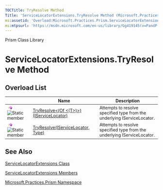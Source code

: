 ```yaml
---
TOCTitle: TryResolve Method
Title: 'ServiceLocatorExtensions.TryResolve Method (Microsoft.Practices.Prism)'
ms:assetid: 'Overload:Microsoft.Practices.Prism.ServiceLocatorExtensions.TryResolve'
ms:mtpsurl: 'https://msdn.microsoft.com/en-us/library/Gg419145(v=PandP.50)'
---
```


Prism Class Library

ServiceLocatorExtensions.TryResolve Method
==============================================

Overload List
-------------

<span id="overloadMembersTableToggle"></span>
<table>

<thead>
<tr class="header">
<th> </th>
<th>Name</th>
<th>Description</th>
</tr>
</thead>
<tbody>
<tr class="odd">
<td><img src="images/public-method.gif" title="Public method" /><img src="https://msdn.microsoft.com/en-us/Gg419145.static(en-us,PandP.50).gif" title="Static member" /></td>
<td><a href="https://msdn.microsoft.com/library/microsoft.practices.prism.servicelocatorextensions.tryresolve%60%601(microsoft.practices.servicelocation.iservicelocator)">TryResolve&lt;(Of &lt;(T&gt;)&gt;)(IServiceLocator)</a></td>
<td><div class="summary">
Attempts to resolve specified type from the underlying IServiceLocator.
</div></td>
</tr>
<tr class="even">
<td><img src="images/public-method.gif" title="Public method" /><img src="https://msdn.microsoft.com/en-us/Gg419145.static(en-us,PandP.50).gif" title="Static member" /></td>
<td><a href="https://msdn.microsoft.com/library/microsoft.practices.prism.servicelocatorextensions.tryresolve(microsoft.practices.servicelocation.iservicelocator%2csystem.type)">TryResolve(IServiceLocator, Type)</a></td>
<td><div class="summary">
Attempts to resolve specified type from the underlying IServiceLocator.
</div></td>
</tr>
</tbody>
</table>

See Also
--------


[ServiceLocatorExtensions Class](https://msdn.microsoft.com/library/microsoft.practices.prism.servicelocatorextensions)

[ServiceLocatorExtensions Members](https://msdn.microsoft.com/allmembers.t:microsoft.practices.prism.servicelocatorextensions)

[Microsoft.Practices.Prism Namespace](https://msdn.microsoft.com/library/microsoft.practices.prism)
